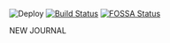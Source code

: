 ![Deploy](https://github.com/odilxon/al_khorezmiy/workflows/Deploy/badge.svg?branch=main)
[![Build Status](https://travis-ci.com/odilxon/al_khorezmiy.svg?token=qx8shfzfnPzUq8PqwrQm&branch=main)](https://travis-ci.com/odilxon/al_khorezmiy)
[![FOSSA Status](https://app.fossa.com/api/projects/git%2Bgithub.com%2Fodilxon%2Fal_khorezmiy.svg?type=shield)](https://app.fossa.com/projects/git%2Bgithub.com%2Fodilxon%2Fal_khorezmiy?ref=badge_shield)

NEW JOURNAL
